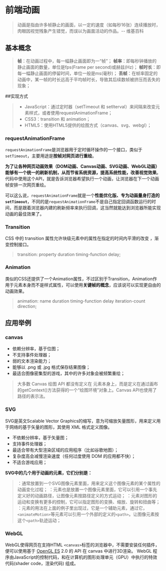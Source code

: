 # 前端动画

> 动画是指由许多帧静止的画面，以一定的速度（如每秒16张）连续播放时，肉眼因视觉残象产生错觉，而误以为画面活动的作品。-- 维基百科

## 基本概念

> **帧**：在动画过程中，每一幅静止画面即为一“帧”；
> **帧率**：即每秒钟播放的静止画面的数量，单位是fps(Frame per second)或赫兹(Hz)；
> **帧时长**：即每一幅静止画面的停留时间，单位一般是ms(毫秒)；
> **丢帧**：在帧率固定的动画中，某一帧的时长远高于平均帧时长，导致其后续数帧被挤压而丢失的现象；

##实现方式

> - JavaScript：通过定时器（setTimeout 和 setIterval）来间隔来改变元素样式，或者使用requestAnimationFrame；
> - CSS3：transition 和 animation；
> - HTML5：使用HTML5提供的绘图方式（canvas、svg、webgl）；

### requestAnimationFrame

`requestAnimationFrame`是浏览器用于定时循环操作的一个接口，类似于`setTimeout`，主要用途是**按帧对网页进行重绘**。

**为了让各种网页动画效果（DOM动画、Canvas动画、SVG动画、WebGL动画）能够有一个统一的刷新机制，从而节省系统资源，提高系统性能，改善视觉效果**。代码中使用这个API，就是告诉浏览器希望执行一个动画，让浏览器在下一个动画帧安排一次网页重绘。

可以这么说，`requestAnimationFrame`就是一个**性能优化版、专为动画量身打造的`setTimeout`**，不同的是`requestAnimationFrame`不是自己指定回调函数运行的时间，而是跟着浏览器内建的刷新频率来执行回调，这当然就能达到浏览器所能实现动画的最佳效果了。

### Transition

CSS 中的 transition 属性允许块级元素中的属性在指定的时间内平滑的改变 ，渐变控制接口。

> transition: property duration timing-function delay;

### Animation

类似的CSS还提供了一个Animation属性，不过区别于Transition，Animation作用于元素本身而不是样式属性，可以使用**关键帧的概念**，应该说可以实现更自由的动画效果。

> animation: name duration timing-function delay iteration-count direction;



## 应用举例

### canvas

- 依赖分辨率，基于位图；
- 不支持事件处理器；
- 弱的文本渲染能力；
- 能够以 .png 或 .jpg 格式保存结果图像；
- 最适合图像密集型的游戏，其中的许多对象会被频繁重绘；

> 大多数 Canvas 绘图 API 都没有定义在 <canvas> 元素本身上，而是定义在通过画布的getContext()方法获得的一个“绘图环境”对象上。Canvas API也使用了路径的表示法。

### SVG

SVG是英文Scalable Vector Graphics的缩写，意为可缩放矢量图形，用来定义用于网络的基于矢量的图形，其使用 XML 格式定义图像。

- 不依赖分辨率，基于矢量图；
- 支持事件处理器；
- 最适合带有大型渲染区域的应用程序（比如谷歌地图）；
- 复杂度高会减慢渲染速度（任何过度使用 DOM 的应用都不快）；
- 不适合游戏应用；

**SVG中的几个用于动画的元素，它们分别是：**

> **<animate>**：通常放置到一个SVG图像元素里面，用来定义这个图像元素的某个属性的动画变化过程；
> **<animateMotion>**：元素也是放置一个图像元素里面，它可以引用一个事先定义好的动画路径，让图像元素按路径定义的方式运动；
> **<animateTransform>**：元素对图形的运动和变换有更多的控制，它可以指定图形的变换、缩放、旋转和扭曲等；
> **<mpath>**：元素的用法在上面的例子里出现过，它是一个辅助元素，通过它，`<animateMotion>`等元素可以引用一个外部的定义的`<path>`。让图像元素按这个`<path>`轨迹运动；

### WebGL

WebGL使得网页在支持HTML `<canvas>`标签的浏览器中，不需要安装任何插件，便可以使用基于 [OpenGL ES](https://link.juejin.im/?target=https%3A%2F%2Flink.jianshu.com%3Ft%3D!https%3A%2F%2Fzh.wikipedia.org%2Fwiki%2FOpenGL) 2.0 的 API 在 canvas 中进行3D渲染。 WebGL 程序由JavaScript的控制代码，和在计算机的图形处理单元（GPU）中执行的特效代码(shader code，渲染代码) 组成。